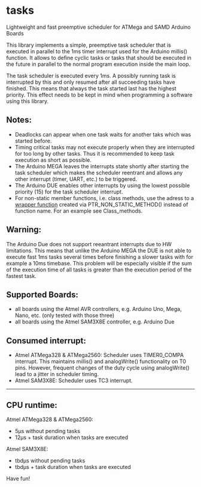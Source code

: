 # tasks

Lightweight and fast preemptive scheduler for ATMega and SAMD Arduino Boards

This library implements a simple, preemptive task scheduler that is executed in parallel to the 1ms timer interrupt used for the Arduino millis() function. It allows to define cyclic tasks or tasks that should be executed in the future in parallel to the normal program execution inside the main loop.

The task scheduler is executed every 1ms. A possibly running task is interrupted by this and only resumed after all succeeding tasks have finished. This means that always the task started last has the highest priority. This effect needs to be kept in mind when programming a software using this library.

## Notes:

- Deadlocks can appear when one task waits for another taks which was started before.
- Timing critical tasks may not execute properly when they are interrupted for too long by other tasks. Thus it is recommended to keep task execution as short as possible.
- The Arduino MEGA leaves the interrupts state shortly after starting the task scheduler which makes the scheduler reentrant and allows any other interrupt (timer, UART, etc.) to be triggered.
- The Arduino DUE enables other interrupts by using the lowest possible priority (15) for the task scheduler interrupt.
- For non-static member functions, i.e. class methods, use the adress to a [wrapper function](https://stackoverflow.com/questions/53091205/how-to-use-non-static-member-functions-as-callback-in-c) created via PTR_NON_STATIC_METHOD() instead of function name. For an example see Class\_methods. 

## Warning: 

The Arduino Due does not support reeantrant interrupts due to HW limitations. This means that unlike the Arduino MEGA the DUE is not able to execute fast 1ms tasks several times before finishing a slower tasks with for example a 10ms timebase. This problem will be especially visible if the sum of the execution time of all tasks is greater than the execution period of the fastest task.

## Supported Boards:

- all boards using the Atmel AVR controllers, e.g. Arduino Uno, Mega, Nano, etc. (only tested with those three)
- all boards using the Atmel SAM3X8E controller, e.g. Arduino Due

## Consumed interrupt:

- Atmel ATMega328 & ATMega2560: Scheduler uses TIMER0_COMPA interrupt. This maintains millis() and analogWrite() functionality on T0 pins. However, frequent changes of the duty cycle using analogWrite() lead to a jitter in scheduler timing.
- Atmel SAM3X8E: Scheduler uses TC3 interrupt.

***

## CPU runtime:

Atmel ATMega328 & ATMega2560:
- 5μs without pending tasks
- 12μs + task duration when tasks are executed

Atmel SAM3X8E:
- tbdμs without pending tasks
- tbdμs + task duration when tasks are executed

Have fun! 
